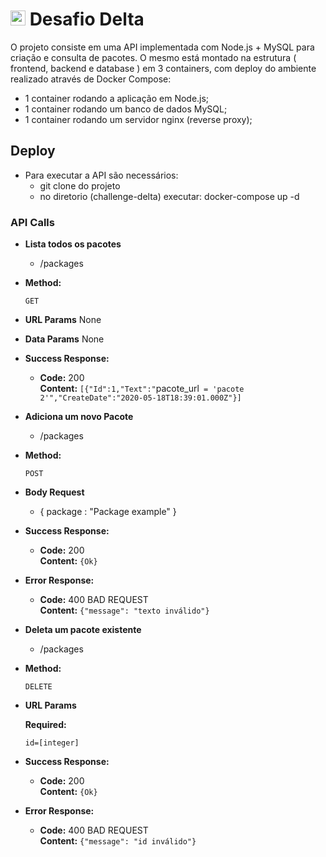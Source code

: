 # <img src="https://avatars1.githubusercontent.com/u/7063040?v=4&s=200.jpg" alt="HU" width="24" /> Desafio Delta

O projeto consiste em uma API implementada com Node.js​ + MySQL​ para criação e consulta de pacotes.
O mesmo está montado na estrutura  ( frontend, backend e database ) em 3 containers, com deploy do ambiente realizado através de Docker Compose:

-   1 container rodando a aplicação em Node.js;
-   1 container rodando um banco de dados MySQL;
-   1 container rodando um servidor nginx (reverse proxy);

## Deploy
-   Para executar a API são necessários:
    -   git clone do projeto
    -   no diretorio (challenge-delta) executar: docker-compose up -d
   
### API Calls

* **Lista todos os pacotes**
   -   /packages

* **Method:**

   `GET`
  
*  **URL Params**
   None

* **Data Params**
   None

* **Success Response:**

  * **Code:** 200 <br />
    **Content:** `[{"Id":1,"Text":"`pacote_url` = 'pacote 2'","CreateDate":"2020-05-18T18:39:01.000Z"}]`

* **Adiciona um novo Pacote**
   -   /packages
   
* **Method:**

  `POST`

* **Body Request**
    
    - { package : "Package example" }

* **Success Response:**

  * **Code:** 200 <br />
    **Content:** `{Ok}`
 
* **Error Response:**

  * **Code:** 400 BAD REQUEST <br />
    **Content:** `{"message": "texto inválido"}`

* **Deleta um pacote existente**
   -   /packages
   
* **Method:**

  `DELETE`

* **URL Params**
    
   **Required:**
 
   `id=[integer]`

* **Success Response:**

  * **Code:** 200 <br />
    **Content:** `{Ok}`
 
* **Error Response:**

  * **Code:** 400 BAD REQUEST <br />
    **Content:** `{"message": "id inválido"}`
